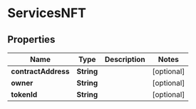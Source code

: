 

# ServicesNFT


## Properties

| Name | Type | Description | Notes |
|------------ | ------------- | ------------- | -------------|
|**contractAddress** | **String** |  |  [optional] |
|**owner** | **String** |  |  [optional] |
|**tokenId** | **String** |  |  [optional] |



